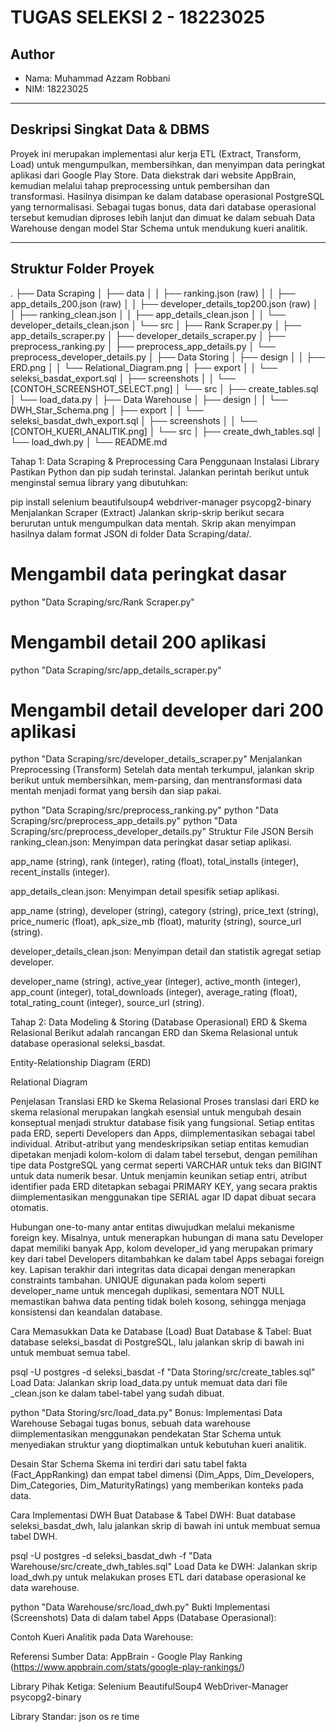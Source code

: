 # TUGAS SELEKSI 2 - 18223025

## Author

- Nama: Muhammad Azzam Robbani
- NIM: 18223025

---

## Deskripsi Singkat Data & DBMS

Proyek ini merupakan implementasi alur kerja ETL (Extract, Transform, Load) untuk mengumpulkan, membersihkan, dan menyimpan data peringkat aplikasi dari Google Play Store. Data diekstrak dari website AppBrain, kemudian melalui tahap preprocessing untuk pembersihan dan transformasi. Hasilnya disimpan ke dalam database operasional PostgreSQL yang ternormalisasi. Sebagai tugas bonus, data dari database operasional tersebut kemudian diproses lebih lanjut dan dimuat ke dalam sebuah Data Warehouse dengan model Star Schema untuk mendukung kueri analitik.

---

## Struktur Folder Proyek
.
├── Data Scraping
│   ├── data
│   │   ├── ranking.json (raw)
│   │   ├── app_details_200.json (raw)
│   │   ├── developer_details_top200.json (raw)
│   │   ├── ranking_clean.json
│   │   ├── app_details_clean.json
│   │   └── developer_details_clean.json
│   └── src
│       ├── Rank Scraper.py
│       ├── app_details_scraper.py
│       ├── developer_details_scraper.py
│       ├── preprocess_ranking.py
│       ├── preprocess_app_details.py
│       └── preprocess_developer_details.py
│
├── Data Storing
│   ├── design
│   │   ├── ERD.png
│   │   └── Relational_Diagram.png
│   ├── export
│   │   └── seleksi_basdat_export.sql
│   ├── screenshots
│   │   └── [CONTOH_SCREENSHOT_SELECT.png]
│   └── src
│       ├── create_tables.sql
│       └── load_data.py
│
├── Data Warehouse
│   ├── design
│   │   └── DWH_Star_Schema.png
│   ├── export
│   │   └── seleksi_basdat_dwh_export.sql
│   ├── screenshots
│   │   └── [CONTOH_KUERI_ANALITIK.png]
│   └── src
│       ├── create_dwh_tables.sql
│       └── load_dwh.py
│
└── README.md

Tahap 1: Data Scraping & Preprocessing
Cara Penggunaan
Instalasi Library
Pastikan Python dan pip sudah terinstal. Jalankan perintah berikut untuk menginstal semua library yang dibutuhkan:

pip install selenium beautifulsoup4 webdriver-manager psycopg2-binary
Menjalankan Scraper (Extract)
Jalankan skrip-skrip berikut secara berurutan untuk mengumpulkan data mentah. Skrip akan menyimpan hasilnya dalam format JSON di folder Data Scraping/data/.

# Mengambil data peringkat dasar
python "Data Scraping/src/Rank Scraper.py"

# Mengambil detail 200 aplikasi
python "Data Scraping/src/app_details_scraper.py"

# Mengambil detail developer dari 200 aplikasi
python "Data Scraping/src/developer_details_scraper.py"
Menjalankan Preprocessing (Transform)
Setelah data mentah terkumpul, jalankan skrip berikut untuk membersihkan, mem-parsing, dan mentransformasi data mentah menjadi format yang bersih dan siap pakai.

python "Data Scraping/src/preprocess_ranking.py"
python "Data Scraping/src/preprocess_app_details.py"
python "Data Scraping/src/preprocess_developer_details.py"
Struktur File JSON Bersih
ranking_clean.json: Menyimpan data peringkat dasar setiap aplikasi.

app_name (string), rank (integer), rating (float), total_installs (integer), recent_installs (integer).

app_details_clean.json: Menyimpan detail spesifik setiap aplikasi.

app_name (string), developer (string), category (string), price_text (string), price_numeric (float), apk_size_mb (float), maturity (string), source_url (string).

developer_details_clean.json: Menyimpan detail dan statistik agregat setiap developer.

developer_name (string), active_year (integer), active_month (integer), app_count (integer), total_downloads (integer), average_rating (float), total_rating_count (integer), source_url (string).

Tahap 2: Data Modeling & Storing (Database Operasional)
ERD & Skema Relasional
Berikut adalah rancangan ERD dan Skema Relasional untuk database operasional seleksi_basdat.

Entity-Relationship Diagram (ERD)

Relational Diagram

Penjelasan Translasi ERD ke Skema Relasional
Proses translasi dari ERD ke skema relasional merupakan langkah esensial untuk mengubah desain konseptual menjadi struktur database fisik yang fungsional. Setiap entitas pada ERD, seperti Developers dan Apps, diimplementasikan sebagai tabel individual. Atribut-atribut yang mendeskripsikan setiap entitas kemudian dipetakan menjadi kolom-kolom di dalam tabel tersebut, dengan pemilihan tipe data PostgreSQL yang cermat seperti VARCHAR untuk teks dan BIGINT untuk data numerik besar. Untuk menjamin keunikan setiap entri, atribut identifier pada ERD ditetapkan sebagai PRIMARY KEY, yang secara praktis diimplementasikan menggunakan tipe SERIAL agar ID dapat dibuat secara otomatis.

Hubungan one-to-many antar entitas diwujudkan melalui mekanisme foreign key. Misalnya, untuk menerapkan hubungan di mana satu Developer dapat memiliki banyak App, kolom developer_id yang merupakan primary key dari tabel Developers ditambahkan ke dalam tabel Apps sebagai foreign key. Lapisan terakhir dari integritas data dicapai dengan menerapkan constraints tambahan. UNIQUE digunakan pada kolom seperti developer_name untuk mencegah duplikasi, sementara NOT NULL memastikan bahwa data penting tidak boleh kosong, sehingga menjaga konsistensi dan keandalan database.

Cara Memasukkan Data ke Database (Load)
Buat Database & Tabel: Buat database seleksi_basdat di PostgreSQL, lalu jalankan skrip di bawah ini untuk membuat semua tabel.

psql -U postgres -d seleksi_basdat -f "Data Storing/src/create_tables.sql"
Load Data: Jalankan skrip load_data.py untuk memuat data dari file _clean.json ke dalam tabel-tabel yang sudah dibuat.

python "Data Storing/src/load_data.py"
Bonus: Implementasi Data Warehouse
Sebagai tugas bonus, sebuah data warehouse diimplementasikan menggunakan pendekatan Star Schema untuk menyediakan struktur yang dioptimalkan untuk kebutuhan kueri analitik.

Desain Star Schema
Skema ini terdiri dari satu tabel fakta (Fact_AppRanking) dan empat tabel dimensi (Dim_Apps, Dim_Developers, Dim_Categories, Dim_MaturityRatings) yang memberikan konteks pada data.

Cara Implementasi DWH
Buat Database & Tabel DWH: Buat database seleksi_basdat_dwh, lalu jalankan skrip di bawah ini untuk membuat semua tabel DWH.

psql -U postgres -d seleksi_basdat_dwh -f "Data Warehouse/src/create_dwh_tables.sql"
Load Data ke DWH: Jalankan skrip load_dwh.py untuk melakukan proses ETL dari database operasional ke data warehouse.

python "Data Warehouse/src/load_dwh.py"
Bukti Implementasi (Screenshots)
Data di dalam tabel Apps (Database Operasional):

Contoh Kueri Analitik pada Data Warehouse:

Referensi
Sumber Data: AppBrain - Google Play Ranking (https://www.appbrain.com/stats/google-play-rankings/)

Library Pihak Ketiga:
Selenium
BeautifulSoup4
WebDriver-Manager
psycopg2-binary

Library Standar:
json
os
re
time
